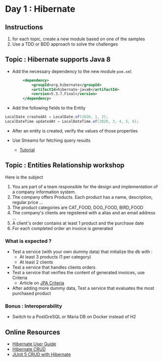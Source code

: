 # Day 1 : Hibernate 

## Instructions 

1. for each topic, create a new module based on one of the samples
1. Use a TDD or BDD approach to solve the challenges

## Topic : Hibernate supports Java 8 

* Add the necessary dependency to the new module `pom.xml`
```xml
		<dependency>
			<groupId>org.hibernate</groupId>
			<artifactId>hibernate-java8</artifactId>
			<version>5.3.7.Final</version>
		</dependency>
```
* Add the following fields to the Entity
```java
LocalDate createdAt = LocalDate.of(2020, 1, 2);
LocalDateTime updatedAt = LocalDateTime.of(2020, 3, 4, 5, 6);
```

   * After an entity is created, verify the values of those properties 

* Use Streams for fetching query results
    * [Tutorial](https://thorben-janssen.com/get-query-results-stream-hibernate-5) 

## Topic : Entities Relationship workshop

Here is the subject 
1. You are part of a team responsible for the design and implementation of a company information system. 
1. The company offers Products. Each product has a name, description, regular price ... 
1. The product categories are CAT_FOOD, DOG_FOOD, BIRD_FOOD
1. The company's clients are registered with a alias and an email address ... 
1. A client's order contains at least 1 product and the purchase date 
1. For each completed order an invoice is generated 

### What is expected ? 
* Test a service (with your own dummy data) that initialize the db with :  
    * At least 3 products (1 per category)
    * At least 2 clients
* Test a service that handles clients orders
* Test a service that verifies the content of generated invoices, use Criteria
    * Article on [JPA Criteria](https://www.baeldung.com/hibernate-criteria-queries)
* After adding more dummy data, Test a service that evaluates the most purchased product    

### Bonus : Interoperability
* Switch to a PostGreSQL or Maria DB on Docker instead of H2 

## Online Resources
* [Hibernate User Guide](https://docs.jboss.org/hibernate/orm/5.4/userguide/html_single/Hibernate_User_Guide.html)
* [Hibernate CRUD](https://www.baeldung.com/hibernate-save-persist-update-merge-saveorupdate)
* [JUnit 5 CRUD with Hibernate](https://www.codejava.net/testing/junit-5-tutorial-for-beginner-test-crud-for-hibernate)
